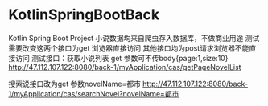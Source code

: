 # KotlinSpringBootBack
Kotlin Spring Boot Project
小说数据均来自爬虫存入数据库，不做商业用途
测试需要改变这两个接口为get 浏览器直接访问  其他接口均为post请求浏览器不能直接访问
测试接口：获取小说列表 get 参数可不传body{page:1,size:10}
http://47.112.107.122:8080/back-1/myApplication/cas/getPageNovelList

搜索说接口改为get 参数novelName=都市
http://47.112.107.122:8080/back-1/myApplication/cas/searchNovel?novelName=都市


